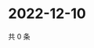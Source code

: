 # 2022-12-10

共 0 条

<!-- BEGIN WEIBO -->
<!-- 最后更新时间 Sat Dec 10 2022 12:16:38 GMT+0800 (China Standard Time) -->

<!-- END WEIBO -->
